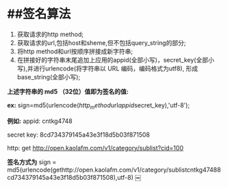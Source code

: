 ##签名算法
===

1. 获取请求的http method;
2. 获取请求的url,包括host和sheme,但不包括query_string的部分;
3. 将http method和url按顺序拼接成新字符串;
4. 在拼接好的字符串末尾追加上应用的appid(全部小写)，secret_key(全部小写),并进行urlencode(将字符串以 URL 编码，编码格式为utf8), 形成 base_string(全部小写);



**上述字符串的 md5 （32位）值即为签名的值:**

**ex:** sign=md5(urlencode($http_method$url$appid$secret_key),'utf-8');


**例如:**
appid: cntkg4748


secret key: 8cd734379145a43e3f18d5b03f871508


http: get http://open.kaolafm.com/v1/category/sublist?cid=100


**签名方式为** sign = md5(urlencode(gethttp://open.kaolafm.com/v1/category/sublistcntkg47488cd734379145a43e3f18d5b03f871508),utf-8)
￼


